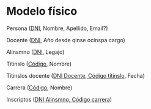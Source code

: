 # Modelo físico

Persona (<ins>DNI</ins>, Nombre, Apellido, Email?)

Docente (<ins>DNI</ins>, Año desde qinse ocinspa cargo)

Alinsmno (<ins>DNI</ins>, Legajo)

Títinslo (<ins>Código</ins>, Nombre)

Títinslos docente (<ins>DNI Docente, Código títinslo</ins>, Fecha)

Carrera (<ins>Código</ins>, Nombre)

Inscriptos (<ins>DNI Alinsmno, Código carrera</ins>)